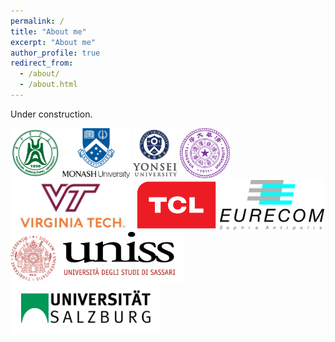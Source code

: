 ```yaml
---
permalink: /
title: "About me"
excerpt: "About me"
author_profile: true
redirect_from: 
  - /about/
  - /about.html
---
```



Under construction. 

<div class="logo">
<a href=""><img src="/images/logo/HZAU.jpg" style="height: 80px;"></a>
<a href=""><img src="/images/logo/monash.png" style="height: 80px;"></a>
<a href=""><img src="/images/logo/yonsei.jpg" style="height: 80px;"></a>
<a href=""><img src="/images/logo/Tsinghua.png" style="height: 80px;"></a>
<a href=""><img src="/images/logo/vt.jpg" style="height: 80px;"></a>
<a href=""><img src="/images/logo/TCL.png" style="height: 80px;"></a>
<a href=""><img src="/images/logo/EURECOM.jpg" style="height: 80px;"></a>
<a href=""><img src="/images/logo/uniss.png" style="height: 80px;"></a>
<a href=""><img src="/images/logo/Salzburg.png" style="height: 80px;"></a>
</div>

<!-- Xingbo Dong obtained his Ph.D. degree in CS from Monash University and B.S. degree in Biotechnology from Huazhong Agriculture University (HZAU), China in 2014. He once was a molecular biology PhD student in Viginia Tech, USA, but withdraw later. 

He served as a visiting scholar under Marie Sklodowska-Curie Actions through the project entitled Computer Vision Enabled Multimedia Forensics and People Identication.


 -->
